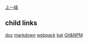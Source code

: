 [上一级](../)

## child links
[doc](./doc) [markdown](./markdown) [webpack](./webpack) [bat](./bat.md) [Git&NPM](./git-npm.md) 